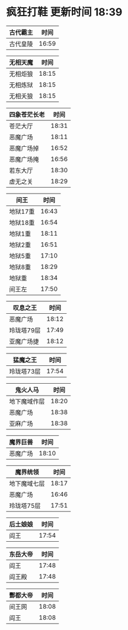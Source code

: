# 疯狂打鞋 更新时间 18:39

| 古代霸主   | 时间    |
|--------|-------|
| 古代皇陵 | 16:59 |

| 无相天魔   | 时间    |
|--------|-------|
| 无相炬狼 | 18:15 |
| 无相炼狱 | 18:15 |
| 无相夭狼 | 18:15 |

| 四象苍茫长老   | 时间    |
|--------|-------|
| 苍茫大厅 | 18:31 |
| 恶魔广场 | 18:11 |
| 恶魔广场掉 | 16:52 |
| 恶魔广场掩 | 16:56 |
| 若东大厅 | 18:30 |
| 虚无之关 | 18:29 |

| 间王   | 时间    |
|--------|-------|
| 地狱17重 | 16:43 |
| 地狱18重 | 16:54 |
| 地狱1重 | 18:11 |
| 地狱2重 | 16:51 |
| 地狱5重 | 17:10 |
| 地狱8重 | 18:29 |
| 地狱重 | 18:34 |
| 间王左 | 17:50 |

| 叹息之王   | 时间    |
|--------|-------|
| 恶魔广场 | 18:12 |
| 玲珑塔79层 | 17:49 |
| 亚魔广场捷 | 18:12 |

| 猛魔之王   | 时间    |
|--------|-------|
| 玲珑塔73层 | 17:54 |

| 鬼火人马   | 时间    |
|--------|-------|
| 地下魔域作层 | 18:20 |
| 恶魔广场 | 18:38 |
| 亚麻广场 | 18:38 |

| 魔界巨兽   | 时间    |
|--------|-------|
| 恶魔广场 | 18:10 |

| 魔界统领   | 时间    |
|--------|-------|
| 地下魔域七层 | 18:17 |
| 恶魔广场 | 16:46 |
| 玲珑塔75层 | 17:51 |

| 后土娘娘   | 时间    |
|--------|-------|
| 阎王 | 17:54 |

| 东岳大帝   | 时间    |
|--------|-------|
| 阎王 | 17:48 |
| 阎王殿 | 17:48 |

| 酆都大帝   | 时间    |
|--------|-------|
| 间王网 | 18:08 |
| 阎王 | 18:08 |